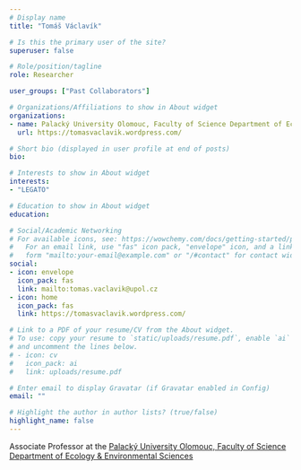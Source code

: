 ```yaml
---
# Display name
title: "Tomáš Václavík"

# Is this the primary user of the site?
superuser: false

# Role/position/tagline
role: Researcher

user_groups: ["Past Collaborators"]

# Organizations/Affiliations to show in About widget
organizations:
- name: Palacký University Olomouc, Faculty of Science Department of Ecology & Environmental Sciences
  url: https://tomasvaclavik.wordpress.com/

# Short bio (displayed in user profile at end of posts)
bio:

# Interests to show in About widget
interests:
- "LEGATO"

# Education to show in About widget
education:

# Social/Academic Networking
# For available icons, see: https://wowchemy.com/docs/getting-started/page-builder/#icons
#   For an email link, use "fas" icon pack, "envelope" icon, and a link in the
#   form "mailto:your-email@example.com" or "/#contact" for contact widget.
social:
- icon: envelope
  icon_pack: fas
  link: mailto:tomas.vaclavik@upol.cz
- icon: home
  icon_pack: fas
  link: https://tomasvaclavik.wordpress.com/

# Link to a PDF of your resume/CV from the About widget.
# To use: copy your resume to `static/uploads/resume.pdf`, enable `ai` icons in `params.toml`,
# and uncomment the lines below.
# - icon: cv
#   icon_pack: ai
#   link: uploads/resume.pdf

# Enter email to display Gravatar (if Gravatar enabled in Config)
email: ""

# Highlight the author in author lists? (true/false)
highlight_name: false
---
```


Associate Professor at the [Palacký University Olomouc, Faculty of Science Department of Ecology & Environmental Sciences](https://tomasvaclavik.wordpress.com/)